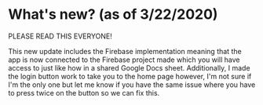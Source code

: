 # What's new? (as of 3/22/2020)
PLEASE READ THIS EVERYONE!

This new update includes the Firebase implementation meaning that the app is now connected to the Firebase project made which you will have access to just like how in a shared Google Docs sheet. Additionally, I made the login button work to take you to the home page however, I'm not sure if I'm the only one but let me know if you have the same issue where you have to press twice on the button so we can fix this. 
